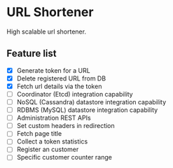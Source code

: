 # URL Shortener
High scalable url shortener.

## Feature list

- [X] Generate token for a URL
- [X] Delete registered URL from DB
- [X] Fetch url details via the token
- [ ] Coordinator (Etcd) integration capability
- [ ] NoSQL (Cassandra) datastore integration capability
- [ ] RDBMS (MySQL) datastore integration capability
- [ ] Administration REST APIs
- [ ] Set custom headers in redirection
- [ ] Fetch page title
- [ ] Collect a token statistics
- [ ] Register an customer
- [ ] Specific customer counter range